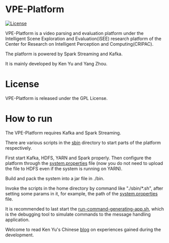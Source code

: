 # VPE-Platform

[![License](https://img.shields.io/aur/license/yaourt.svg)](LICENSE)

VPE-Platform is a video parsing and evaluation platform under the Intelligent Scene Exploration and Evaluation(iSEE) research platform of the Center for Research on Intelligent Perception and Computing(CRIPAC). 

The platform is powered by Spark Streaming and Kafka.

It is mainly developed by Ken Yu and Yang Zhou.

# License

VPE-Platform is released under the GPL License.

# How to run

The VPE-Platform requires Kafka and Spark Streaming.

There are various scripts in the [sbin](sbin) directory to start parts of the platform respectively.

First start Kafka, HDFS, YARN and Spark properly.
Then configure the platform through the [system.properties](system.properties) file (now you do not need to upload the file to HDFS even if the system is running on YARN).

Build and pack the system into a jar file in ./bin.

Invoke the scripts in the home directory by command like "./sbin/*.sh", after setting some params in it, for example, the path of the [system.properties](system.properties) file.

It is recommended to last start the [run-command-generating-app.sh](sbin/run-command-generating-app.sh), which is the debugging tool to simulate commands to the message handling application.

Welcome to read Ken Yu's Chinese [blog](http://blog.csdn.net/kyu_115s/article/details/51887223) on experiences gained during the development.
